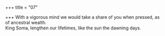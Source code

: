 +++
title = "07"

+++
With a vigorous mind we would take a share of you when pressed, as of  ancestral wealth.  
King Soma, lengthen our lifetimes, like the sun the dawning days.  